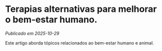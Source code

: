 # Terapias alternativas para melhorar o bem-estar humano.

*Publicado em 2025-10-29*

Este artigo aborda tópicos relacionados ao bem-estar humano e animal.
